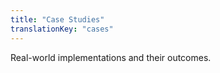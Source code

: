 ```yaml
---
title: "Case Studies"
translationKey: "cases"
---
```


<section id="cases-hero">
  <p>Real-world implementations and their outcomes.</p>
</section>
